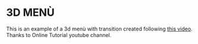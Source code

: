 # 3D MENÙ 

This is an example of a 3d menù with transition created following [this video](https://youtu.be/MmdKeypSxE8). Thanks to Online Tutorial youtube channel. 

